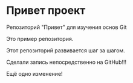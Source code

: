 # Привет проект
Репозиторий "Привет" для изучения основ Git

Это пример репозитория.

Этот репозиторий развивается шаг за шагом.

Сделали запись непосредственно на GitHub!!!

Ещё одно изменение!
